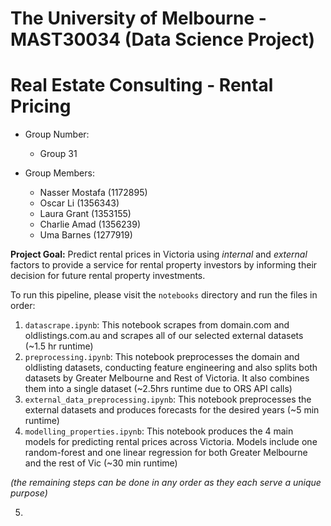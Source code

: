 # The University of Melbourne - MAST30034 (Data Science Project)
# Real Estate Consulting - Rental Pricing

* Group Number:
    - Group 31

* Group Members:
    - Nasser Mostafa (1172895)
    - Oscar Li       (1356343)
    - Laura Grant    (1353155)
    - Charlie Amad   (1356239)
    - Uma Barnes     (1277919)

**Project Goal:** 
Predict rental prices in Victoria using *internal* and *external* factors to provide a service for rental property investors by informing their decision for future rental property investments.


To run this pipeline, please visit the `notebooks` directory and run the files in order:
1. `datascrape.ipynb`: This notebook scrapes from domain.com and oldlistings.com.au and scrapes all of our selected external datasets 
(~1.5 hr runtime)
2. `preprocessing.ipynb`: This notebook preprocesses the domain and oldlisting datasets, conducting feature engineering and also splits both datasets by Greater Melbourne and Rest of Victoria. It also combines them into a single dataset (~2.5hrs runtime due to ORS API calls)
3. `external_data_preprocessing.ipynb`: This notebook preprocesses the external datasets and produces forecasts for the desired years (~5 min runtime)
4. `modelling_properties.ipynb`: This notebook produces the 4 main models for predicting rental prices across Victoria. Models include one random-forest and one linear regression for both Greater Melbourne and the rest of Vic (~30 min runtime)

*(the remaining steps can be done in any order as they each serve a unique purpose)*

5. 




